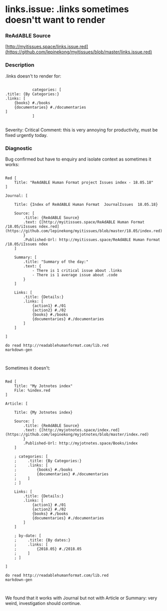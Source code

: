 
# links.issue: .links sometimes doesn'tt want to render


### ReAdABLE Source

[http://myitissues.space/links.issue.red](https://github.com/lepinekong/myitissues/blob/master/links.issue.red)


### Description

.links doesn't to render for:


```

            categories: [
.title: {By Categories:}
.links: [
    {books} #./books
    {documentaries} #./documentaries
]      
            ]            
        
```


Severity: Critical
Comment: this is very annoying for productivity, must be fixed urgently today.

### Diagnostic

Bug confirmed but have to enquiry and isolate context as sometimes it works:


```

Red [
    Title: "ReAdABLE Human Format project Issues index - 18.05.18"
]

Journal: [

    Title: {Index of ReAdABLE Human Format  JournalIssues  18.05.18}

    Source: [
        .title: {ReAdABLE Source}
        .text: {[http://myitissues.space/ReAdABLE Human Format /18.05/iIssues ndex.red](https://github.com/lepinekong/myitissues/blob/master/18.05/index.red)
        }
        .Published-Url: http://myitissues.space/ReAdABLE Human Format /18.05/iIssues ndex
    ]    
    
    Summary: [
        .title: "Summary of the day:"
        .text: {
            - There is 1 critical issue about .links
            - There is 1 average issue about .code
        }
    ]

    Links: [
        .title: {Details:}
        .links: [
            {action1} #./01
            {action2} #./02
            {books} #./books
            {documentaries} #./documentaries            
        ]      
    ]

]

do read http://readablehumanformat.com/lib.red
markdown-gen
            
        
```


Sometimes it doesn't:


```

Red [
    Title: "My Jotnotes index"
    File: %index.red
]

Article: [

    Title: {My Jotnotes index}

    Source: [
        .title: {ReAdABLE Source}
        .text: {[http://myjotnotes.space/index.red](https://github.com/lepinekong/myjotnotes/blob/master/index.red)
        }
        .Published-Url: http://myjotnotes.space/Books/index
    ]    

    ; categories: [
    ;     .title: {By Categories:}
    ;     .links: [
    ;         {books} #./books
    ;         {documentaries} #./documentaries
    ;     ]      
    ; ]

    Links: [
        .title: {Details:}
        .links: [
            {action1} #./01
            {action2} #./02
            {books} #./books
            {documentaries} #./documentaries            
        ]      
    ]    

    ; by-date: [
    ;     .title: {By dates:}
    ;     .links: [
    ;         {2018.05} #./2018.05
    ;     ]      
    ; ]

]

do read http://readablehumanformat.com/lib.red
markdown-gen

        
```


We found that it works with Journal but not with Article or Summary: very weird, investigation should continue.
